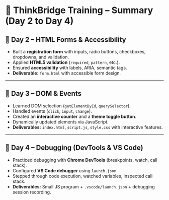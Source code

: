 # 📘 ThinkBridge Training – Summary (Day 2 to Day 4)

## 📂 Day 2 – HTML Forms & Accessibility
- Built a **registration form** with inputs, radio buttons, checkboxes, dropdowns, and validation.  
- Applied **HTML5 validation** (`required`, `pattern`, etc.).  
- Ensured **accessibility** with labels, ARIA, semantic tags.  
- **Deliverable:** `form.html` with accessible form design.  

---

## 📂 Day 3 – DOM & Events
- Learned DOM selection (`getElementById`, `querySelector`).  
- Handled events (`click`, `input`, `change`).  
- Created an **interactive counter** and a **theme toggle button**.  
- Dynamically updated elements via JavaScript.  
- **Deliverables:** `index.html`, `script.js`, `style.css` with interactive features.  

---

## 📂 Day 4 – Debugging (DevTools & VS Code)
- Practiced debugging with **Chrome DevTools** (breakpoints, watch, call stack).  
- Configured **VS Code debugger** using `launch.json`.  
- Stepped through code execution, watched variables, inspected call stack.  
- **Deliverables:** Small JS program + `.vscode/launch.json` + debugging session recording.  
